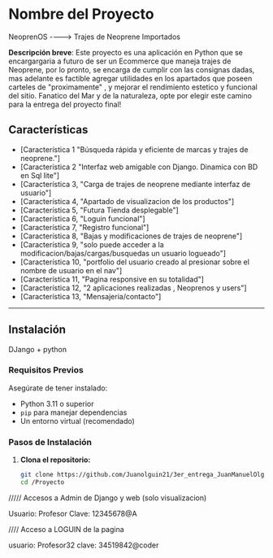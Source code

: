 # Nombre del Proyecto

NeoprenOS ----> Trajes de Neoprene Importados

**Descripción breve**: Este proyecto es una aplicación en Python que se encargargaria a futuro de ser un Ecommerce que maneja trajes de Neoprene, por lo pronto, se encarga de cumplir con las consignas dadas, mas adelante es factible agregar utilidades en los apartados que poseen carteles de "proximamente" , y mejorar el rendimiento estetico y funcional del sitio.
Fanatico del Mar y de la naturaleza, opte por elegir este camino para la entrega del proyecto final!

## Características

- [Característica 1 "Búsqueda rápida y eficiente de marcas y trajes de neoprene."]
- [Característica 2 "Interfaz web amigable con Django. Dinamica con BD en Sql lite"]
- [Característica 3, "Carga de trajes de neoprene mediante interfaz de usuario"]
- [Característica 4, "Apartado de visualizacion de los productos"]
- [Característica 5, "Futura Tienda desplegable"]
- [Característica 6, "Loguin funcional"]
- [Característica 7, "Registro funcional"]
- [Característica 8, "Bajas y modificaciones de trajes de neoprene"]
- [Característica 9, "solo puede acceder a la modificacion/bajas/cargas/busquedas un usuario logueado"]
- [Característica 10, "portfolio del usuario creado al presionar sobre el nombre de usuario en el nav"]
- [Característica 11, "Pagina responsive en su totalidad"]
- [Característica 12, "2 aplicaciones realizadas , Neoprenos y users"]
- [Característica 13, "Mensajeria/contacto"]



---

## Instalación
DJango + python

### Requisitos Previos
Asegúrate de tener instalado:

- Python 3.11 o superior
- `pip` para manejar dependencias
- Un entorno virtual (recomendado)

### Pasos de Instalación

1. **Clona el repositorio:**
   ```bash
   git clone https://github.com/Juanolguin21/3er_entrega_JuanManuelOlguin
   cd /Proyecto

///// Accesos a Admin de Django y web (solo visualizacion)

Usuario: Profesor
Clave:   12345678@A

//// Acceso a LOGUIN de la pagina

usuario: Profesor32
clave: 34519842@coder